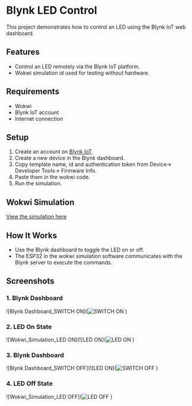 # Blynk LED Control
This project demonstrates how to control an LED using the Blynk IoT web dashboard.

## Features
- Control an LED remotely via the Blynk IoT platform.
- Wokwi simulation id used for testing without hardware.

## Requirements
- Wokwi
- Blynk IoT account
- Internet connection

## Setup
1. Create an account on [Blynk IoT](https://blynk.io/).
2. Create a new device in the Blynk dashboard.
3. Copy template name, id and authentication token from Device-> Developer Tools-> Firmware Info.
5. Paste them in the wokwi code.
6. Run the simulation.

## Wokwi Simulation
[View the simulation here](https://wokwi.com/projects/421032954783009793)

## How It Works
- Use the Blynk dashboard to toggle the LED on or off.
- The ESP32 in the wokwi simulation software communicates with the Blynk server to execute the commands.

## Screenshots

### 1. Blynk Dashboard
![Blynk Dashboard_SWITCH ON](![SWITCH ON](https://github.com/user-attachments/assets/fdb3edc6-ecab-4bbe-879b-f7c76ffca403)
)

### 2. LED On State
![Wokwi_Simulation_LED ON](![LED ON](![LED ON](https://github.com/user-attachments/assets/666915a6-2f32-4926-b779-236968ceda06)
)

### 3. Blynk Dashboard
![Blynk Dashboard_SWITCH OFF](![LED ON](![SWITCH OFF](https://github.com/user-attachments/assets/111c823a-c9f3-4373-bc94-e8550c169d16)
)

### 4. LED Off State
![Wokwi_Simulation_LED OFF](![LED OFF](https://github.com/user-attachments/assets/7ff6a61e-5a5f-4df3-8944-a6db330036c0)
)



